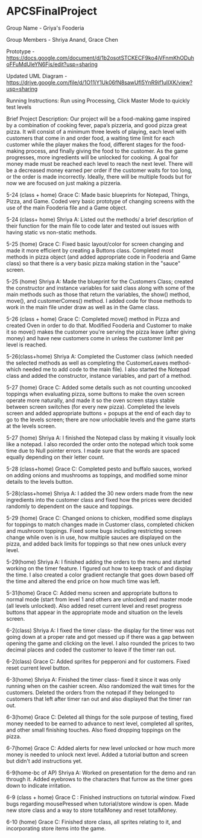 # APCSFinalProject
Group Name - Griya's Fooderia

Group Members - Shriya Anand, Grace Chen

Prototype - https://docs.google.com/document/d/1b2osotSTCKECF9ko4jVFnmKhODuhoFFuMdUleYN6Fjs/edit?usp=sharing

Updated UML Diagram - https://drive.google.com/file/d/1O11jY1Uk06fN8sawUfl5YnR9if1uIIXK/view?usp=sharing

Running Instructions: Run using Processing, Click Master Mode to quickly test levels

Brief Project Description:
Our project will be a food-making game inspired by a combination of cooking fever, papa’s pizzeria, and good pizza great pizza. It will consist of a minimum three levels of playing, each level with customers that come in and order food, a waiting time limit for each customer while the player makes the food, different stages for the food-making process, and finally giving the food to the customer. As the game progresses, more ingredients will be unlocked for cooking. A goal for money made must be reached each level to reach the next level. There will be a decreased money earned per order if the customer waits for too long, or the order is made incorrectly. Ideally, there will be multiple foods but for now we are focused on just making a pizzeria.

5-24 (class + home) Grace C: Made basic blueprints for Notepad, Things, Pizza, and Game. Coded very basic prototype of changing screens with the use of the main Fooderia file and a Game object.

5-24 (class+ home) Shriya A: Listed out the methods/ a brief description of their function for the main file to code later and tested out issues with having static vs non-static methods.

5-25 (home) Grace C: Fixed basic layout/color for screen changing and made it more efficient by creating a Buttons class. Completed most methods in pizza object (and added appropriate code in Fooderia and Game class) so that there is a very basic pizza making station in the "sauce" screen.

5-25 (home) Shriya A: Made the blueprint for the Customers Class; created the constructor and instance variables for said class along with some of the main methods such as those that return the variables, the show() method, move(), and customerComes() method. I added code for those methods to work in the main file under draw as well as in the Game class.

5-26 (class + home) Grace C: Completed move() method in Pizza and created Oven in order to do that. Modified Fooderia and Customer to make it so move() makes the customer you're serving the pizza leave (after giving money) and have new customers come in unless the customer limit per level is reached.

5-26(class+home) Shriya A: Completed the Customer class (which needed the selected methods as well as completing the CustomerLeaves method- which needed me to add code to the main file). I also started the Notepad class and added the constructor, instance variables, and part of a method.

5-27 (home) Grace C: Added some details such as not counting uncooked toppings when evaluating pizza, some buttons to make the oven screen operate more naturally, and made it so the oven screen stays stable between screen switches (for every new pizza). Completed the levels screen and added appropriate buttons + popups at the end of each day to go to the levels screen; there are now unlockable levels and the game starts at the levels screen.

5-27 (home) Shriya A: I finished the Notepad class by making it visually look like a notepad. I also recorded the order onto the notepad which took some time due to Null pointer errors. I made sure that the words are spaced equally depending on their letter count.

5-28 (class+home) Grace C: Completed pesto and buffalo sauces, worked on adding onions and mushrooms as toppings, and modified some minor details to the levels button.

5-28(class+home) Shriya A: I added the 30 new orders made from the new ingredients into the customer class and fixed how the prices were decided randomly to dependent on the sauce and toppings.

5-29 (home) Grace C: Changed onions to chicken, modified some displays for toppings to match changes made in Customer class, completed chicken and mushroom toppings. Fixed some bugs including restricting screen change while oven is in use, how multiple sauces are displayed on the pizza, and added back limits for toppings so that new ones unluck every level.

5-29(home) Shriya A: I finished adding the orders to the menu and started working on the timer feature. I figured out how to keep track of and display the time. I also created a color gradient rectangle that goes down based off the time and altered the end price on how much time was left.

5-31(home) Grace C: Added menu screen and appropriate buttons to normal mode (start from level 1 and others are unlocked) and master mode (all levels unlocked). Also added reset current level and reset progress buttons that appear in the appropriate mode and situation on the levels screen.

6-2(class) Shriya A: I fixed the timer class- the display for the timer was not going down at a proper rate and got messed up if there was a gap between opening the game and clicking on the level. I also rounded the prices to two decimal places and coded the customer to leave if the timer ran out.

6-2(class) Grace C: Added sprites for pepperoni and for customers. Fixed reset current level button.

6-3(home) Shriya A: Finished the timer class- fixed it since it was only running when on the cashier screen. Also randomized the wait times for the customers. Deleted the orders from the notepad if they belonged to customers that left after timer ran out and also displayed that the timer ran out.

6-3(home) Grace C: Deleted all things for the sole purpose of testing, fixed money needed to be earned to advance to next level, completed all sprites, and other small finishing touches. Also fixed dropping toppings on the pizza.

6-7(home) Grace C: Added alerts for new level unlocked or how much more money is needed to unlock next level. Added a tutorial button and screen but didn't add instructions yet.

6-9(home-bc of AP) Shriya A: Worked on presentation for the demo and ran through it. Added eyebrows to the characters that furrow as the timer goes down to indicate irritation.

6-9 (class + home) Grace C : Finished instructions on tutorial window. Fixed bugs regarding mousePressed when tutorial/store window is open. Made new store class and a way to store totalMoney and reset totalMoney.

6-10 (home) Grace C: Finished store class, all sprites relating to it, and incorporating store items into the game.

